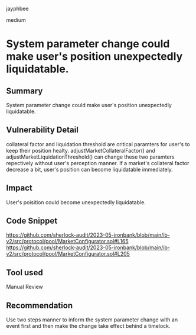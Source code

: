 jayphbee

medium

# System parameter change could make user's position unexpectedly liquidatable.

## Summary
System parameter change could make user's position unexpectedly liquidatable.

## Vulnerability Detail
collateral factor and liquidation threshold are critical paramters for user's to keep their position healty. adjustMarketCollateralFactor() and adjustMarketLiquidationThreshold() can change these two paramters repectively without user's  perception manner. If a market's collateral factor decrease a bit, user's position can become liquidatable immediately. 

## Impact
User's poisition could become unexpectedly liquidatable.

## Code Snippet
https://github.com/sherlock-audit/2023-05-ironbank/blob/main/ib-v2/src/protocol/pool/MarketConfigurator.sol#L165
https://github.com/sherlock-audit/2023-05-ironbank/blob/main/ib-v2/src/protocol/pool/MarketConfigurator.sol#L205

## Tool used

Manual Review

## Recommendation
Use two steps manner to inform the system parameter change with an event first and then make the change take effect behind a timelock.
